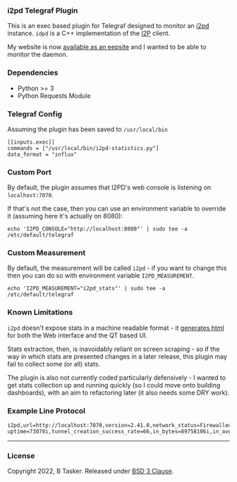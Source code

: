 ### i2pd Telegraf Plugin

This is an exec based plugin for Telegraf designed to monitor an [i2pd](https://github.com/PurpleI2P/i2pd) instance. `idpd` is a C++ implementation of the [I2P](https://geti2p.net/en/) client.

My website is now [available as an eepsite](https://www.bentasker.co.uk/posts/blog/privacy/bentaskercouk-now-available-on-i2p.html) and I wanted to be able to monitor the daemon.



### Dependencies

* Python >= 3
* Python Requests Module


### Telegraf Config

Assuming the plugin has been saved to `/usr/local/bin`

    [[inputs.exec]]
    commands = ["/usr/local/bin/i2pd-statistics.py"]
    data_format = "influx"
    
### Custom Port

By default, the plugin assumes that I2PD's web console is listening on `localhost:7070`.

If that's not the case, then you can use an environment variable to override it (assuming here it's actually on 8080):

    echo 'I2PD_CONSOLE="http://localhost:8080"' | sudo tee -a /etc/default/telegraf
    
### Custom Measurement

By default, the measurement will be called `i2pd` - if you want to change this then you can do so with environment variable `I2PD_MEASUREMENT`.

    echo 'I2PD_MEASUREMENT="i2pd_stats"' | sudo tee -a /etc/default/telegraf


### Known Limitations

`i2pd` doesn't expose stats in a machine readable format - it [generates html](https://github.com/PurpleI2P/i2pd/blob/openssl/daemon/HTTPServer.cpp#L255) for both the Web interface and the QT based UI.

Stats extraction, then, is inavoidably reliant on screen scraping - so if the way in which stats are presented changes in a later release, this plugin may fail to collect some (or all) stats.

The plugin is also not currently coded particularly defensively - I wanted to get stats collection up and running quickly (so I could move onto building dashboards), with an aim to refactoring later (it also needs some DRY work).


### Example Line Protocol

    i2pd,url=http://localhost:7070,version=2.41.0,network_status=Firewalled,network_status_v6=disabled uptime=73070i,tunnel_creation_success_rate=66,in_bytes=89758106i,in_avg_bps=10977.28,out_bytes=79964406i,out_avg_bps=10158.08,transit_bytes=0i,transit_avg_bps=0.0,routers=1294i,floodfills=814i,leasesets=0i,clienttunnels=32i,transittunnels=0i,inbound_tunnel_count=16i,inbound_tunnels_expiring=4i,inbound_tunnels_established=16i,inbound_tunnels_exploratory=0i,inbound_tunnels_building=0i,inbound_tunnels_failed=0i,outbound_tunnel_count=16i,outbound_tunnels_expiring=4i,outbound_tunnels_established=15i,outbound_tunnels_exploratory=0i,outbound_tunnels_building=0i,outbound_tunnels_failed=0i

----

### License

Copyright 2022, B Tasker. Released under [BSD 3 Clause](LICENSE).
